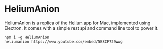 # HeliumAnion

HeliumAnion is a replica of the [Helium app](https://heliumfloats.com/) for Mac, implemented using Electron.
It comes with a simple rest api and command line tool to power it.

```
npm i -g HeliumAnion
heliumanion https://www.youtube.com/embed/5E8CF729wwg
```
